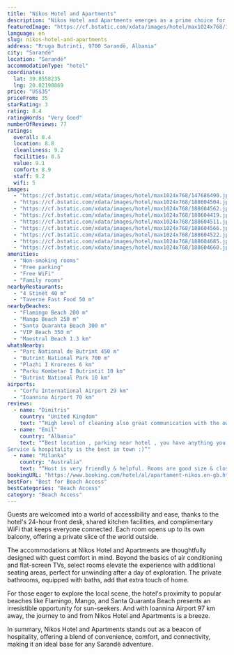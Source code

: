 ```yaml
---
title: "Nikos Hotel and Apartments"
description: "Nikos Hotel and Apartments emerges as a prime choice for travelers seeking comfort and convenience in Sarandë."
featuredImage: "https://cf.bstatic.com/xdata/images/hotel/max1024x768/147686490.jpg?k=6413f15160e63a9c6581aed80be62a2de6bb3b42a92a3c91b08e40c298174b66&o=&hp=1"
language: en
slug: nikos-hotel-and-apartments
address: "Rruga Butrinti, 9700 Sarandë, Albania"
city: "Sarandë"
location: "Sarandë"
accommodationType: "hotel"
coordinates:
  lat: 39.8558235
  lng: 20.02198869
price: "US$35"
priceFrom: 35
starRating: 3
rating: 8.4
ratingWords: "Very Good"
numberOfReviews: 77
ratings:
  overall: 8.4
  location: 8.8
  cleanliness: 9.2
  facilities: 8.5
  value: 9.1
  comfort: 8.9
  staff: 9.2
  wifi: 5
images:
  - "https://cf.bstatic.com/xdata/images/hotel/max1024x768/147686490.jpg?k=6413f15160e63a9c6581aed80be62a2de6bb3b42a92a3c91b08e40c298174b66&o=&hp=1"
  - "https://cf.bstatic.com/xdata/images/hotel/max1024x768/188604504.jpg?k=eb76d272d76a6f87523297b398eaa868ef02f4533fd393344145080d3d4b65be&o=&hp=1"
  - "https://cf.bstatic.com/xdata/images/hotel/max1024x768/188604562.jpg?k=242c3ee9feb63f662b75b1bd53c72c47b859a90e8e87e7f132f6fa6c5a11b043&o=&hp=1"
  - "https://cf.bstatic.com/xdata/images/hotel/max1024x768/188604419.jpg?k=3ddf51d2cd00148b269db04499a5c6addaee224559629b161ec6adf2d43a9c0d&o=&hp=1"
  - "https://cf.bstatic.com/xdata/images/hotel/max1024x768/188604511.jpg?k=1c40ecc9a49f6e3d632b80981f9d15ef2eea5e87404b1049e53bd24efe91c8ae&o=&hp=1"
  - "https://cf.bstatic.com/xdata/images/hotel/max1024x768/188604566.jpg?k=4928631d56006fba738186079c2de564b8bd04ccbcf7065130bb79ccd21b806f&o=&hp=1"
  - "https://cf.bstatic.com/xdata/images/hotel/max1024x768/188604522.jpg?k=1d37c91824402aa16bd62a3c160a4fb908de776135e4f3e49942d2772b8decd9&o=&hp=1"
  - "https://cf.bstatic.com/xdata/images/hotel/max1024x768/188604685.jpg?k=b7a7eda23456f916baa300eea29c42f9418237e1f38d0db3a1d356fbf82c6f7e&o=&hp=1"
  - "https://cf.bstatic.com/xdata/images/hotel/max1024x768/188604660.jpg?k=781e24c29d7508c6c8e33f575c2c0d422915f51449dca8c53ac0fe528b3a5e77&o=&hp=1"
amenities:
  - "Non-smoking rooms"
  - "Free parking"
  - "Free WiFi"
  - "Family rooms"
nearbyRestaurants:
  - "4 Stinët 40 m"
  - "Taverne Fast Food 50 m"
nearbyBeaches:
  - "Flamingo Beach 200 m"
  - "Mango Beach 250 m"
  - "Santa Quaranta Beach 300 m"
  - "VIP Beach 350 m"
  - "Maestral Beach 1.3 km"
whatsNearby:
  - "Parc National de Butrint 450 m"
  - "Butrint National Park 700 m"
  - "Plazhi I Krorezes 6 km"
  - "Parku Kombetar I Butrintit 10 km"
  - "Butrint National Park 10 km"
airports:
  - "Corfu International Airport 29 km"
  - "Ioannina Airport 70 km"
reviews:
  - name: "Dimitris"
    country: "United Kingdom"
    text: "“High level of cleaning also great communication with the owner of the hotel always available to here and found solution on everything you need”"
  - name: "Emil"
    country: "Albania"
    text: "“Best location , parking near hotel , you have anything you want just near the hotel.Very comfortable & clean rooms.
Service & hospitality is the best in town :)”"
  - name: "Milanka"
    country: "Australia"
    text: "“Host is very friendly & helpful. Rooms are good size & close to the beach. Parking is a big plus too. Everything is cleaned daily.”"
bookingURL: "https://www.booking.com/hotel/al/apartament-nikos.en-gb.html?aid=8035640"
bestFor: "Best for Beach Access"
bestCategories: "Beach Access"
category: "Beach Access"
---
```


Guests are welcomed into a world of accessibility and ease, thanks to the hotel's 24-hour front desk, shared kitchen facilities, and complimentary WiFi that keeps everyone connected. Each room opens up to its own balcony, offering a private slice of the world outside.

The accommodations at Nikos Hotel and Apartments are thoughtfully designed with guest comfort in mind. Beyond the basics of air conditioning and flat-screen TVs, select rooms elevate the experience with additional seating areas, perfect for unwinding after a day of exploration. The private bathrooms, equipped with baths, add that extra touch of home.

For those eager to explore the local scene, the hotel's proximity to popular beaches like Flamingo, Mango, and Santa Quaranta Beach presents an irresistible opportunity for sun-seekers. And with Ioannina Airport 97 km away, the journey to and from Nikos Hotel and Apartments is a breeze.

In summary, Nikos Hotel and Apartments stands out as a beacon of hospitality, offering a blend of convenience, comfort, and connectivity, making it an ideal base for any Sarandë adventure.